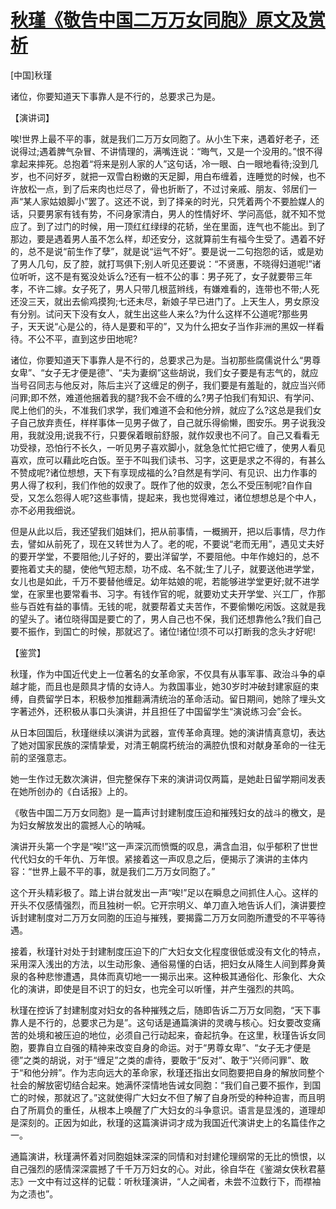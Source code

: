# [秋瑾《敬告中国二万万女同胞》原文及赏析](https://www.vrrw.net/wx/14780.html)

[中国]秋瑾

诸位，你要知道天下事靠人是不行的，总要求己为是。

【演讲词】

唉!世界上最不平的事，就是我们二万万女同胞了。从小生下来，遇着好老子，还说得过;遇着脾气杂冒、不讲情理的，满嘴连说：“晦气，又是一个没用的。”恨不得拿起来摔死。总抱着“将来是别人家的人”这句话，冷一眼、白一眼地看待;没到几岁，也不问好歹，就把一双雪白粉嫩的天足脚，用白布缠着，连睡觉的时候，也不许放松一点，到了后来肉也烂尽了，骨也折断了，不过讨亲戚、朋友、邻居们一声“某人家姑娘脚小”罢了。这还不说，到了择亲的时光，只凭着两个不要脸媒人的话，只要男家有钱有势，不问身家清白，男人的性情好坏、学问高低，就不知不觉应了。到了过门的时候，用一顶红红绿绿的花轿，坐在里面，连气也不能出。到了那边，要是遇着男人虽不怎么样，却还安分，这就算前生有福今生受了。遇着不好的，总不是说“前生作了孽”，就是说“运气不好”。要是说一二句抱怨的话，或是劝了男人几句，反了腔，就打骂俱下;别人听见还要说：“不贤惠，不晓得妇道呢!”诸位听听，这不是有冤没处诉么?还有一桩不公的事：男子死了，女子就要带三年孝，不许二嫁。女子死了，男人只带几根蓝辫线，有嫌难看的，连带也不带;人死还没三天，就出去偷鸡摸狗;七还未尽，新娘子早已进门了。上天生人，男女原没有分别。试问天下没有女人，就生出这些人来么?为什么这样不公道呢?那些男子，天天说“心是公的，待人是要和平的”，又为什么把女子当作非洲的黑奴一样看待。不公不平，直到这步田地呢?

诸位，你要知道天下事靠人是不行的，总要求己为是。当初那些腐儒说什么“男尊女卑”、“女子无才便是德”、“夫为妻纲”这些胡说，我们女子要是有志气的，就应当号召同志与他反对，陈后主兴了这缠足的例子，我们要是有羞耻的，就应当兴师问罪;即不然，难道他捆着我的腿?我不会不缠的么?男子怕我们有知识、有学问、爬上他们的头，不准我们求学，我们难道不会和他分辨，就应了么?这总是我们女子自己放弃责任，样样事体一见男子做了，自己就乐得偷懒，图安乐。男子说我没用，我就没用;说我不行，只要保着眼前舒服，就作奴隶也不问了。自己又看看无功受禄，恐怕行不长久，一听见男子喜欢脚小，就急急忙忙把它缠了，使男人看见喜欢，庶可以藉此吃白饭。至于不叫我们读书、习字，这更是求之不得的，有甚么不赞成呢?诸位想想，天下有享现成福的么?自然是有学问、有见识、出力作事的男人得了权利，我们作他的奴隶了。既作了他的奴隶，怎么不受压制呢?自作自受，又怎么怨得人呢?这些事情，提起来，我也觉得难过，诸位想想总是个中人，亦不必用我细说。

但是从此以后，我还望我们姐妹们，把从前事情，一概搁开，把以后事情，尽力作去，譬如从前死了，现在又转世为人了。老的呢，不要说“老而无用”，遇见丈夫好的要开学堂，不要阻他;儿子好的，要出洋留学，不要阻他。中年作媳妇的，总不要拖着丈夫的腿，使他气短志颓，功不成、名不就;生了儿子，就要送他进学堂，女儿也是如此，千万不要替他缠足。幼年姑娘的呢，若能够进学堂更好;就不进学堂，在家里也要常看书、习字。有钱作官的呢，就要劝丈夫开学堂、兴工厂，作那些与百姓有益的事情。无钱的呢，就要帮着丈夫苦作，不要偷懒吃闲饭。这就是我的望头了。诸位晓得国是要亡的了，男人自己也不保，我们还想靠他么?我们自己要不振作，到国亡的时候，那就迟了。诸位!诸位!须不可以打断我的念头才好呢!



【鉴赏】

秋瑾，作为中国近代史上一位著名的女革命家，不仅具有从事军事、政治斗争的卓越才能，而且也是颇具才情的女诗人。为救国事业，她30岁时冲破封建家庭的束缚，自费留学日本，积极参加推翻满清统治的革命活动。留日期间，她除了埋头文字著述外，还积极从事口头演讲，并且担任了中国留学生“演说练习会”会长。

从日本回国后，秋瑾继续以演讲为武器，宣传革命真理。她的演讲情真意切，表达了她对国家民族的深情挚爱，对清王朝腐朽统治的满腔仇恨和对献身革命的一往无前的坚强意志。

她一生作过无数次演讲，但完整保存下来的演讲词仅两篇，是她赴日留学期间发表在她所创办的《白话报》上的。

《敬告中国二万万女同胞》是一篇声讨封建制度压迫和摧残妇女的战斗的檄文，是为妇女解放发出的震撼人心的呐喊。

演讲开头第一个字是“唉!”这一声深沉而愤慨的叹息，满含血泪，似乎郁积了世世代代妇女的千年仇、万年恨。紧接着这一声叹息之后，便揭示了演讲的主体内容：“世界上最不平的事，就是我们二万万女同胞了。”

这个开头精彩极了。踏上讲台就发出一声“唉!”足以在瞬息之间抓住人心。这样的开头不仅感情强烈，而且独树一帜。它开宗明义、单刀直入地告诉人们，演讲要控诉封建制度对二万万女同胞的压迫与摧残，要揭露二万万女同胞所遭受的不平等待遇。

接着，秋瑾针对处于封建制度压迫下的广大妇女文化程度很低或没有文化的特点，采用深入浅出的方法，以生动形象、通俗易懂的白话，把妇女从降生人间到葬身黄泉的各种悲惨遭遇，具体而真切地一一揭示出来。这种极其通俗化、形象化、大众化的演讲，即使是目不识丁的妇女，也完全可以听懂，并产生强烈的共鸣。

秋瑾在控诉了封建制度对妇女的各种摧残之后，随即告诉二万万女同胞，“天下事靠人是不行的，总要求己为是”。这句话是通篇演讲的灵魂与核心。妇女要改变痛苦的处境和被压迫的地位，必须自己行动起来，奋起抗争。在这里，秋瑾告诉女同胞，要靠自立自强的精神来改变自身的命运。对于“男尊女卑”、“女子无才便是德”之类的胡说，对于“缠足”之类的虐待，要敢于“反对”、敢于“兴师问罪”、敢于“和他分辨”。作为志向远大的革命家，秋瑾还指出女同胞要把自身的解放同整个社会的解放密切结合起来。她满怀深情地告诫女同胞：“我们自己要不振作，到国亡的时候，那就迟了。”这就使得广大妇女不但了解了自身所受的种种迫害，而且明白了所肩负的重任，从根本上唤醒了广大妇女的斗争意识。语言是显浅的，道理却是深刻的。正因为如此，秋瑾的这篇演讲词才成为我国近代演讲史上的名篇佳作之一。

通篇演讲，秋瑾满怀着对同胞姐妹深深的同情和对封建伦理纲常的无比的愤恨，以自己强烈的感情深深震撼了千千万万妇女的心。对此，徐自华在《鉴湖女侠秋君墓志》一文中有过这样的记载：听秋瑾演讲，“人之闻者，未尝不泣数行下，而襟袖为之渍也”。


